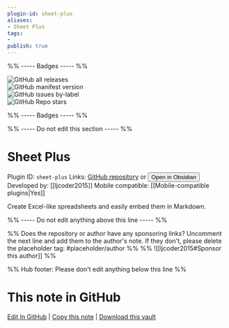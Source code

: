 ```yaml
---
plugin-id: sheet-plus
aliases:
- Sheet Plus
tags: 
- 
publish: true
---
```


%% ----- Badges ----- %%

![GitHub all releases](https://img.shields.io/github/downloads/ljcoder2015/obsidian-sheet-plus/total?color=573E7A&logo=github&style=for-the-badge)   
![GitHub manifest version](https://img.shields.io/github/manifest-json/v/ljcoder2015/obsidian-sheet-plus?color=573E7A&logo=github&style=for-the-badge)   
![GitHub issues by-label](https://img.shields.io/github/issues/ljcoder2015/obsidian-sheet-plus/help%20wanted?color=573E7A&logo=github&style=for-the-badge)   
![GitHub Repo stars](https://img.shields.io/github/stars/ljcoder2015/obsidian-sheet-plus?color=573E7A&logo=github&style=for-the-badge)

%% ----- Badges ----- %%

%% ----- Do not edit this section ----- %%

# Sheet Plus

Plugin ID: `sheet-plus`
Links: [GitHub repository](https://github.com/ljcoder2015/obsidian-sheet-plus) or [<button id=HH>Open in Obsidian</button>](obsidian://show-plugin?id=sheet-plus)
Developed by: [[ljcoder2015]]
Mobile compatible: [[Mobile-compatible plugins|Yes]]

Create Excel-like spreadsheets and easily embed them in Markdown.

%% ----- Do not edit anything above this line ----- %% 

%% Does the repository or author have any sponsoring links? Uncomment the next line and add them to the author's note. If they don't, please delete the placeholder tag: #placeholder/author %%
%% ![[ljcoder2015#Sponsor this author]] %%

%% Hub footer: Please don't edit anything below this line %%

# This note in GitHub

<span class="git-footer">[Edit In GitHub](https://github.dev/obsidian-community/obsidian-hub/blob/main/02%20-%20Community%20Expansions/02.05%20All%20Community%20Expansions/Plugins/sheet-plus.md "git-hub-edit-note") | [Copy this note](https://raw.githubusercontent.com/obsidian-community/obsidian-hub/main/02%20-%20Community%20Expansions/02.05%20All%20Community%20Expansions/Plugins/sheet-plus.md "git-hub-copy-note") | [Download this vault](https://github.com/obsidian-community/obsidian-hub/archive/refs/heads/main.zip "git-hub-download-vault") </span>
